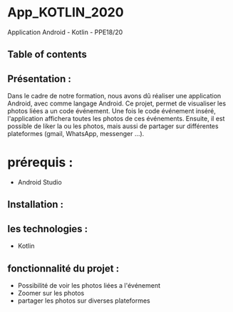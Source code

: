 # App_KOTLIN_2020
Application Android - Kotlin - PPE18/20
## Table of contents

## Présentation : 
Dans le cadre de notre formation, nous avons dû réaliser une application Android, avec comme langage Android.
Ce projet, permet de visualiser les photos liées a un code événement. Une fois le code événement inséré, l'application affichera toutes les photos de ces événements. 
Ensuite, il est possible de liker la ou les photos, mais aussi de partager sur différentes plateformes (gmail, WhatsApp, messenger ...). 

# prérequis : 
+ Android Studio

## Installation : 

## les technologies : 
- Kotlin 

## fonctionnalité du projet : 
+ Possibilité de voir les photos liées a l'événement
+ Zoomer sur les photos 
+ partager les photos sur diverses plateformes